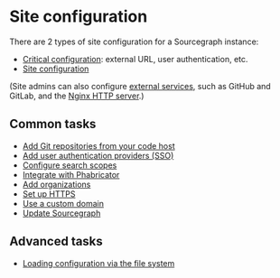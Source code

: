 # Site configuration

There are 2 types of site configuration for a Sourcegraph instance:

- [Critical configuration](../config/critical_config.md): external URL, user authentication, etc.
- [Site configuration](../config/site_config.md)

(Site admins can also configure [external services](../external_service/index.md), such as GitHub and GitLab, and the [Nginx HTTP server](../nginx.md).)

## Common tasks

- [Add Git repositories from your code host](../repo/add.md)
- [Add user authentication providers (SSO)](../auth/index.md)
- [Configure search scopes](../../user/search/scopes.md)
- [Integrate with Phabricator](../../integration/phabricator.md)
- [Add organizations](../../user/organizations.md)
- [Set up HTTPS](../nginx.md)
- [Use a custom domain](../url.md)
- [Update Sourcegraph](../updates.md)

## Advanced tasks

- [Loading configuration via the file system](advanced_config_file.md)
